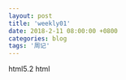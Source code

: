 ```yaml
---
layout: post
title: 'weekly01'
date: 2018-2-11 08:00:00 +0800
categories: blog
tags: '周记'
---
```


html5.2 html <Dialog> 元素
Mysql event设置
Parcel 快速开始构建工具 webpack gulp
JSON-RPC 一种以json为协议的远程调用服务 GrapAPI RESTful
CEF 以C++和C#为底层开发的Chromium 多平台构建打包工具 eletron
Gulp-purgecss 清除一个页面中没有被使用的多余css
webAssembly 将C语言转换成Javascript代码的项目

wscat websocket 快速访问工具
css主题更换 更换class来更换主题所造成的页面重绘 带来的页面闪烁效果比更换dom元素造成的重排效果影响小 可以忽略不计

IIS进行请求重定向 需要安装ARR和URL Rewrite插件 php支持需要安装PHP Manager插件 遇到版本不支持安装的时候 需要修改对应注册表中的版本信息

bootstrap table 快速构建分页表格带查询等功能的插件 

现在前端VR开发已经 趋于成熟

WebGL WebWorker WebRTC ServerWorker Promise是18年主要要学习的技术

新技术替代旧技术 ci/cd 集群分布部署 css攻击